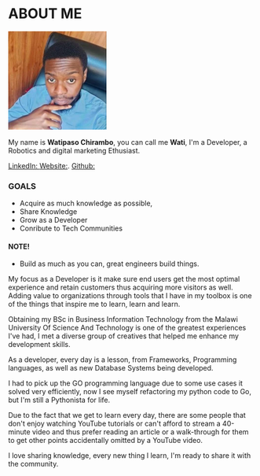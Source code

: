 # ABOUT ME

![Golang](roar.webp)

My name is **Watipaso Chirambo**, you can call me **Wati**, I'm a Developer, a Robotics and digital marketing Ethusiast.

[LinkedIn: ](https://www.linkedin.com/in/watipaso-chirambo-6988b6212)
[Website:](https://duckduckgo.com).
[Github:](https://github.com/WatipasoChirambo)

### GOALS 
- Acquire as much knowledge as possible, 
- Share Knowledge
- Grow as a Developer
- Conribute to Tech Communities 

 #### NOTE!
* Build as much as you can, great engineers build things.


My focus as a Developer is it make sure end users get the most optimal experience and retain customers thus acquiring more visitors as well. Adding value to organizations through tools that I have in my toolbox is one of the things that inspire me to learn, learn and learn.

Obtaining my BSc in Business Information Technology from the Malawi University Of Science And Technology is one of the greatest experiences I've had, I met a diverse group of creatives that helped me enhance my development skills.

As a developer, every day is a lesson, from Frameworks, Programming languages, as well as new Database Systems being developed. 

I had to pick up the GO programming language due to some use cases it solved very efficiently, now I see myself refactoring my python code to Go, but I'm still a Pythonista for life.

Due to the fact that we get to learn every day, there are some people that don't enjoy watching YouTube tutorials or can't afford to stream a 40-minute video and thus prefer reading an article or a walk-through for them to get other points accidentally omitted by a YouTube video.

I love sharing knowledge, every new thing I learn, I'm ready to share it with the community.





